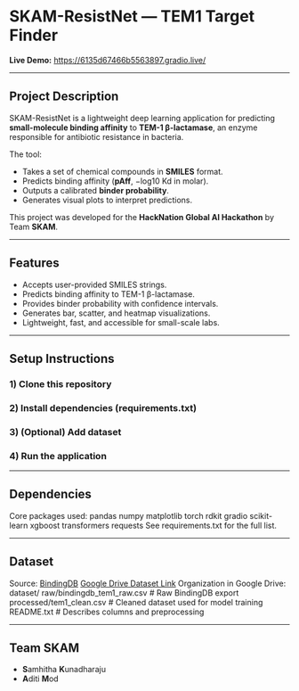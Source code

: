 # SKAM-ResistNet — TEM1 Target Finder

**Live Demo:** <https://6135d67466b5563897.gradio.live/>  

---

## Project Description
SKAM-ResistNet is a lightweight deep learning application for predicting **small-molecule binding affinity** to **TEM-1 β-lactamase**, an enzyme responsible for antibiotic resistance in bacteria.

The tool:
- Takes a set of chemical compounds in **SMILES** format.
- Predicts binding affinity (**pAff**, −log10 Kd in molar).
- Outputs a calibrated **binder probability**.
- Generates visual plots to interpret predictions.

This project was developed for the **HackNation Global AI Hackathon** by Team **SKAM**.

---

## Features
- Accepts user-provided SMILES strings.
- Predicts binding affinity to TEM-1 β-lactamase.
- Provides binder probability with confidence intervals.
- Generates bar, scatter, and heatmap visualizations.
- Lightweight, fast, and accessible for small-scale labs.

---

## Setup Instructions

### 1) Clone this repository
### 2) Install dependencies (requirements.txt)
### 3) (Optional) Add dataset
### 4) Run the application

---

## Dependencies
Core packages used:
pandas
numpy
matplotlib
torch
rdkit
gradio
scikit-learn
xgboost
transformers
requests
See requirements.txt for the full list.

---

## Dataset
Source: [BindingDB](https://www.bindingdb.org/rwd/bind/index.jsp)
[Google Drive Dataset Link](https://drive.google.com/drive/folders/1vC7mmuokrbXQBr_wZezRtIUhyScAy_1w?usp=sharing)
Organization in Google Drive:
dataset/
  raw/bindingdb_tem1_raw.csv        # Raw BindingDB export
  processed/tem1_clean.csv          # Cleaned dataset used for model training
  README.txt                        # Describes columns and preprocessing

---

## Team SKAM
- **S**amhitha **K**unadharaju
- **A**diti **M**od
